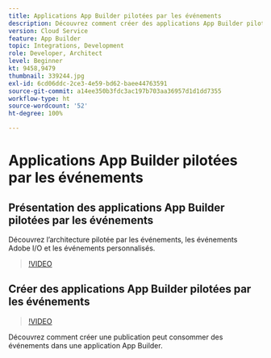 ```yaml
---
title: Applications App Builder pilotées par les événements
description: Découvrez comment créer des applications App Builder pilotées par les événements.
version: Cloud Service
feature: App Builder
topic: Integrations, Development
role: Developer, Architect
level: Beginner
kt: 9458,9479
thumbnail: 339244.jpg
exl-id: 6cd06ddc-2ce3-4e59-bd62-baee44763591
source-git-commit: a14ee350b3fdc3ac197b703aa36957d1d1dd7355
workflow-type: ht
source-wordcount: '52'
ht-degree: 100%

---
```


# Applications App Builder pilotées par les événements

## Présentation des applications App Builder pilotées par les événements

Découvrez l’architecture pilotée par les événements, les événements Adobe I/O et les événements personnalisés.

>[!VIDEO](https://video.tv.adobe.com/v/339244/?quality=12&learn=on)

## Créer des applications App Builder pilotées par les événements

>[!VIDEO](https://video.tv.adobe.com/v/339245/?quality=12&learn=on)

Découvrez comment créer une publication peut consommer des événements dans une application App Builder.
